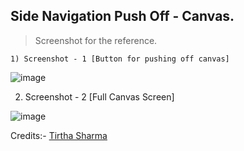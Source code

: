 ## Side Navigation Push Off - Canvas.

> Screenshot for the reference.

    1) Screenshot - 1 [Button for pushing off canvas]

  ![image](https://github.com/user-attachments/assets/6dcb2cff-fcb3-4d7a-8dd3-3be0f2dfff6d)

  2) Screenshot - 2 [Full Canvas Screen]

![image](https://github.com/user-attachments/assets/c29c487c-a8fb-406f-bde0-bf87ba73eb1d)


Credits:- [Tirtha Sharma](https://github.com/genze121 "Tirtha Sharma")

